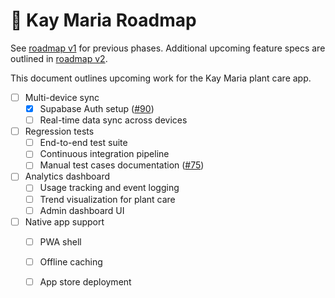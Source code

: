 # 🌱 Kay Maria Roadmap

See [roadmap v1](./docs/roadmaps/roadmap-v1.md) for previous phases. Additional upcoming feature specs are outlined in [roadmap v2](./docs/roadmaps/roadmap-v2.md).

This document outlines upcoming work for the Kay Maria plant care app.

- [ ] Multi-device sync
  - [x] Supabase Auth setup ([#90](https://github.com/osmond/kaymaria/issues/90))
  - [ ] Real-time data sync across devices
- [ ] Regression tests
  - [ ] End-to-end test suite
  - [ ] Continuous integration pipeline
  - [ ] Manual test cases documentation ([#75](https://github.com/osmond/kaymaria/issues/75))
- [ ] Analytics dashboard
  - [ ] Usage tracking and event logging
  - [ ] Trend visualization for plant care
  - [ ] Admin dashboard UI
- [ ] Native app support
  - [ ] PWA shell
  - [ ] Offline caching
  - [ ] App store deployment


